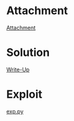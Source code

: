 # Attachment

[Attachment](ulele.tar)

# Solution

[Write-Up](https://n132.github.io/2024/08/07/Ulele.html)

# Exploit

[exp.py](exp.py)
